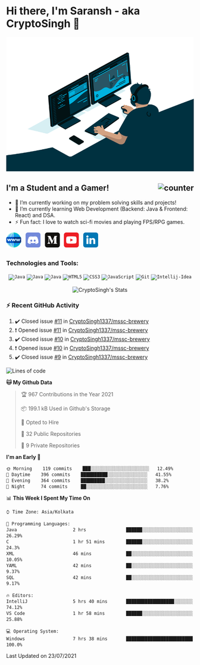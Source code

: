 # Hi there, I'm Saransh - aka CryptoSingh 👋

<div align="center">
<img src="https://github.com/CryptoSingh1337/CryptoSingh1337/blob/master/icons/code.gif" height="360px" width="640px" alt="gif"/>
</div>

## I'm a Student and a Gamer!<img src="https://komarev.com/ghpvc/?username=cryptosingh1337" alt="counter" align="right"/>

- 🔭 I’m currently working on my problem solving skills and projects!
- 🌱 I’m currently learning Web Development (Backend: Java & Frontend: React) and DSA.
- ⚡ Fun fact: I love to watch sci-fi movies and playing FPS/RPG games.

<a href="https://cryptosingh1337.github.io/" target="_blank"><img alt="website" height="40px" width="40px" src="./icons/world-wide-web.svg"/></a>&nbsp;&nbsp;
<a href="https://discord.gg/6efHuzv" target="_blank"><img alt="discord" height="40px" width="40px" src="https://raw.githubusercontent.com/edent/SuperTinyIcons/master/images/svg/discord.svg"/></a>&nbsp;&nbsp;
<a href="https://cryptosingh1337.medium.com/" target="_blank"><img alt="Medium" height="40px" width="40px" src="https://raw.githubusercontent.com/edent/SuperTinyIcons/master/images/svg/medium.svg"/></a>&nbsp;&nbsp;
<a href="https://www.youtube.com/cryptosingh" target="_blank"><img alt="youtube" height="40px" width="40px" src="https://raw.githubusercontent.com/edent/SuperTinyIcons/master/images/svg/youtube.svg"/></a>&nbsp;&nbsp;
<a href="https://www.linkedin.com/in/saransh-kumar-2k19/" target="_blank"><img alt="linkedin" height="40px" width="40px" src="https://raw.githubusercontent.com/edent/SuperTinyIcons/master/images/svg/linkedin.svg"/></a>

##

### Technologies and Tools:

<div align="center">
<code><img alt="Java" height="40px" width="40px" src="https://raw.githubusercontent.com/tomchen/stack-icons/master/logos/java.svg" title="Java"/></code>
<code><img alt="Java" height="40px" width="40px" src="https://raw.githubusercontent.com/tomchen/stack-icons/master/logos/spring.svg" title="Spring"/></code>
<code><img alt="Java" height="40px" width="40px" src="https://raw.githubusercontent.com/tomchen/stack-icons/master/logos/hibernate.svg" title="Hibernate"/></code>
<code><img alt="HTML5" height="40px" width="40px" src="https://raw.githubusercontent.com/tomchen/stack-icons/master/logos/html-5.svg" title="HTML5"/></code>
<code><img alt="CSS3" height="40px" width="40px" src="https://raw.githubusercontent.com/tomchen/stack-icons/master/logos/css-3.svg" title="CSS3"/></code>
<code><img alt="JavaScript" height="40px" width="40px" src="https://raw.githubusercontent.com/tomchen/stack-icons/master/logos/bootstrap.svg" title="Bootstrap"/></code>
<code><img alt="Git" height="40px" width="40px" src="https://raw.githubusercontent.com/tomchen/stack-icons/master/logos/git-icon.svg" title="Git"/></code>
<code><img alt="Intellij-Idea" height="40px" width="40px" src="https://raw.githubusercontent.com/tomchen/stack-icons/master/logos/intellij-idea.svg" title="Intellij-IDEA"/></code>
</div>
<br>
<div align="center">
<img  alt="CryptoSingh's Stats" src="https://github-readme-stats.vercel.app/api?username=CryptoSingh1337&show_icons=true&bg_color=FFFFFF&title_color=003140&icon_color=003140&text_color=0486AA" title="Stats"/>
</div>

### ⚡ Recent GitHub Activity

<!--RECENT_ACTIVITY:start-->
1. ✔️ Closed issue [#11](https://github.com/CryptoSingh1337/mssc-brewery/issues/11) in [CryptoSingh1337/mssc-brewery](https://github.com/CryptoSingh1337/mssc-brewery)
2. ❗️ Opened issue [#11](https://github.com/CryptoSingh1337/mssc-brewery/issues/11) in [CryptoSingh1337/mssc-brewery](https://github.com/CryptoSingh1337/mssc-brewery)
3. ✔️ Closed issue [#10](https://github.com/CryptoSingh1337/mssc-brewery/issues/10) in [CryptoSingh1337/mssc-brewery](https://github.com/CryptoSingh1337/mssc-brewery)
4. ❗️ Opened issue [#10](https://github.com/CryptoSingh1337/mssc-brewery/issues/10) in [CryptoSingh1337/mssc-brewery](https://github.com/CryptoSingh1337/mssc-brewery)
5. ✔️ Closed issue [#9](https://github.com/CryptoSingh1337/mssc-brewery/issues/9) in [CryptoSingh1337/mssc-brewery](https://github.com/CryptoSingh1337/mssc-brewery)
<!--RECENT_ACTIVITY:end-->


<!--START_SECTION:waka-->
![Lines of code](https://img.shields.io/badge/From%20Hello%20World%20I%27ve%20Written-404060%20lines%20of%20code-blue)

**🐱 My Github Data** 

> 🏆 967 Contributions in the Year 2021
 > 
> 📦 199.1 kB Used in Github's Storage 
 > 
> 💼 Opted to Hire
 > 
> 📜 32 Public Repositories 
 > 
> 🔑 9 Private Repositories  
 > 
**I'm an Early 🐤** 

```text
🌞 Morning    119 commits    ███░░░░░░░░░░░░░░░░░░░░░░   12.49% 
🌆 Daytime    396 commits    ██████████░░░░░░░░░░░░░░░   41.55% 
🌃 Evening    364 commits    █████████░░░░░░░░░░░░░░░░   38.2% 
🌙 Night      74 commits     ██░░░░░░░░░░░░░░░░░░░░░░░   7.76%

```


📊 **This Week I Spent My Time On** 

```text
⌚︎ Time Zone: Asia/Kolkata

💬 Programming Languages: 
Java                     2 hrs               ██████░░░░░░░░░░░░░░░░░░░   26.29% 
C                        1 hr 51 mins        ██████░░░░░░░░░░░░░░░░░░░   24.3% 
XML                      46 mins             ██░░░░░░░░░░░░░░░░░░░░░░░   10.05% 
YAML                     42 mins             ██░░░░░░░░░░░░░░░░░░░░░░░   9.37% 
SQL                      42 mins             ██░░░░░░░░░░░░░░░░░░░░░░░   9.17%

🔥 Editors: 
IntelliJ                 5 hrs 40 mins       ██████████████████░░░░░░░   74.12% 
VS Code                  1 hr 58 mins        ██████░░░░░░░░░░░░░░░░░░░   25.88%

💻 Operating System: 
Windows                  7 hrs 38 mins       █████████████████████████   100.0%

```


 Last Updated on 23/07/2021
<!--END_SECTION:waka-->
